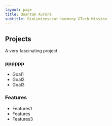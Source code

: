 ```yaml
---
layout: page
title: Quantum Aurora
subtitle: BioLuminescent Harmony GTech Mission
---
```


## Projects

A very fascinating project

### pppppp

- Goal1
- Goal2
- Goal3

### Features

- Features1
- Features
- Features3
